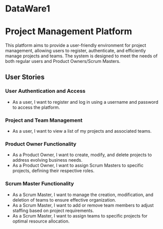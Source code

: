 # DataWare1
# Project Management Platform

This platform aims to provide a user-friendly environment for project management, allowing users to register, authenticate, and efficiently manage projects and teams. The system is designed to meet the needs of both regular users and Product Owners/Scrum Masters.

## User Stories

### User Authentication and Access

- As a user, I want to register and log in using a username and password to access the platform.

### Project and Team Management

- As a user, I want to view a list of my projects and associated teams.

### Product Owner Functionality

- As a Product Owner, I want to create, modify, and delete projects to address evolving business needs.
- As a Product Owner, I want to assign Scrum Masters to specific projects, defining their respective roles.

### Scrum Master Functionality

- As a Scrum Master, I want to manage the creation, modification, and deletion of teams to ensure effective organization.
- As a Scrum Master, I want to add or remove team members to adjust staffing based on project requirements.
- As a Scrum Master, I want to assign teams to specific projects for optimal resource allocation.
